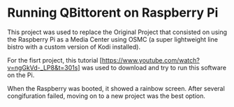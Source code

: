 # Running QBittorent on Raspberry Pi

This project was used to replace the Original Project that consisted on using the Raspberry Pi as a Media Center using OSMC (a super lightweight line bistro with a custom version of Kodi installed). 


For the fisrt project, this tutorial [https://www.youtube.com/watch?v=ngGkVd-_LP8&t=301s] was used to download and try to run this software on the Pi.


When the Raspberry was booted, it  showed a rainbow screen. After several congifuration failed, moving on to a new project was the best option. 

